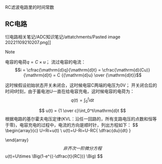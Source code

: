 
RC滤波电路里的时间常数


## RC电路
![[电路相关笔记/ADC知识笔记/attatchments/Pasted image 20221109210207.png]]

> [!note] 
> 电容的电荷$q=C\times u$； 
> 流过电容的电流：$$i = \cfrac{\mathrm{d}q}{\mathrm{d}t} = \cfrac{\mathrm{d}(Cu)}{\mathrm{d}t} = C {{\mathrm{d}u} \over {\mathrm{d}t}}$$

这时候假设初始状态开关未闭合，这时候电容C两端的电压为0V； 开关闭合后的时间t时刻，由于蓄电池U一直在给电容充电，这时候电容的电荷为：
$$
q(t)=\int_0^ti\mathrm{d}t
$$

$$
u(t) = {1 \over c}\int_0^ti\mathrm{d}t
$$
根据电路的基尔霍夫电压定律(KVL：沿任一回路的，所有支路电压的点数和恒等于零)，电容充电的过程中，电流的方向是顺时针，列出方程如下：
$$
\begin{array}{c}
U=Ri+u(t) \\
u(t)=U-Ri=U-RC{ \dfrac{du}{dt} }

\end{array}
$$
非齐次一阶微分方程
$$
u(t)=U\times \Big(1-e^{(-\dfrac{t}{RC})} \Big)
$$

